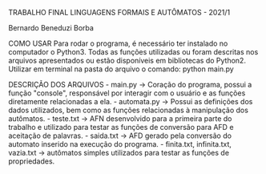TRABALHO FINAL
LINGUAGENS FORMAIS E AUTÔMATOS - 2021/1

Bernardo Beneduzi Borba

COMO USAR
    Para rodar o programa, é necessário ter instalado no computador o Python3. Todas as funções utilizadas ou foram descritas nos arquivos apresentados ou estão disponíveis em bibliotecas do Python2.
    Utilizar em terminal na pasta do arquivo o comando:
    python main.py

DESCRIÇÃO DOS ARQUIVOS
    - main.py -> Coração do programa, possui a função "console", responsável por interagir com o usuário e as funções diretamente relacionadas a ela.
    - automata.py -> Possui as definições dos dados utilizados, bem como as funções relacionadas à manipulação dos autômatos.
    - teste.txt -> AFN desenvolvido para a primeira parte do trabalho e utilizado para testar as funções de conversão para AFD e aceitação de palavras.
    - saida.txt -> AFD gerado pela conversão do automato inserido na execução do programa.
    - finita.txt, infinita.txt, vazia.txt -> autômatos simples utilizados para testar as funções de propriedades.